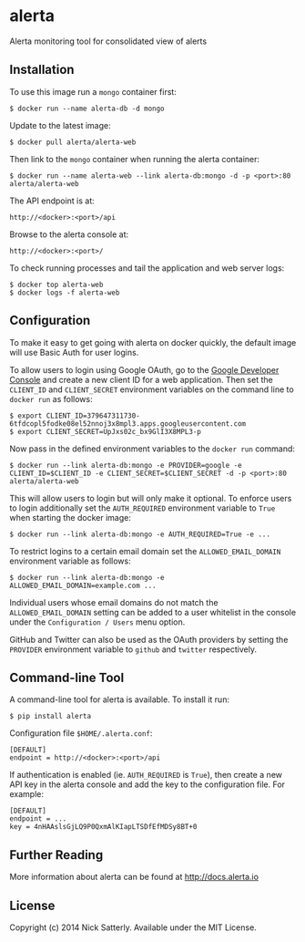 
alerta
======

Alerta monitoring tool for consolidated view of alerts

Installation
------------

To use this image run a `mongo` container first:

    $ docker run --name alerta-db -d mongo

Update to the latest image:

    $ docker pull alerta/alerta-web

Then link to the `mongo` container when running the alerta container:

    $ docker run --name alerta-web --link alerta-db:mongo -d -p <port>:80 alerta/alerta-web

The API endpoint is at:

    http://<docker>:<port>/api

Browse to the alerta console at:

    http://<docker>:<port>/

To check running processes and tail the application and web server logs:

    $ docker top alerta-web
    $ docker logs -f alerta-web

Configuration
-------------

To make it easy to get going with alerta on docker quickly, the default image will use Basic Auth for user logins.

To allow users to login using Google OAuth, go to the [Google Developer Console][1] and create a new client ID for a web application. Then set the `CLIENT_ID` and `CLIENT_SECRET` environment variables on the command line to `docker run` as follows:

    $ export CLIENT_ID=379647311730-6tfdcopl5fodke08el52nnoj3x8mpl3.apps.googleusercontent.com
    $ export CLIENT_SECRET=UpJxs02c_bx9GlI3X8MPL3-p

Now pass in the defined environment variables to the `docker run` command:

    $ docker run --link alerta-db:mongo -e PROVIDER=google -e CLIENT_ID=$CLIENT_ID -e CLIENT_SECRET=$CLIENT_SECRET -d -p <port>:80 alerta/alerta-web

This will allow users to login but will only make it optional. To enforce users to login additionally set the `AUTH_REQUIRED` environment variable to `True` when starting the docker image:

    $ docker run --link alerta-db:mongo -e AUTH_REQUIRED=True -e ...

To restrict logins to a certain email domain set the `ALLOWED_EMAIL_DOMAIN` environment variable as follows:

    $ docker run --link alerta-db:mongo -e ALLOWED_EMAIL_DOMAIN=example.com ...

Individual users whose email domains do not match the `ALLOWED_EMAIL_DOMAIN` setting can be added to a user whitelist in the console under the `Configuration / Users` menu option.

GitHub and Twitter can also be used as the OAuth providers by setting the `PROVIDER` environment variable to `github` and `twitter` respectively.

Command-line Tool
-----------------

A command-line tool for alerta is available. To install it run:

    $ pip install alerta

Configuration file `$HOME/.alerta.conf`:

    [DEFAULT]
    endpoint = http://<docker>:<port>/api

If authentication is enabled (ie. `AUTH_REQUIRED` is `True`), then create a new API key in the alerta console and add the key to the configuration file. For example:

    [DEFAULT]
    endpoint = ...
    key = 4nHAAslsGjLQ9P0QxmAlKIapLTSDfEfMDSy8BT+0

Further Reading
---------------

More information about alerta can be found at http://docs.alerta.io

License
-------

Copyright (c) 2014 Nick Satterly. Available under the MIT License.

[1]: <https://console.developers.google.com> "Google Developer Console"
